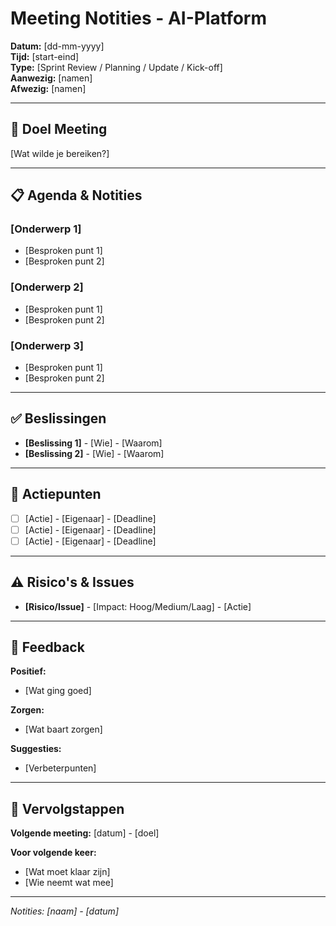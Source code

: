 # Meeting Notities - AI-Platform

**Datum:** [dd-mm-yyyy]  
**Tijd:** [start-eind]  
**Type:** [Sprint Review / Planning / Update / Kick-off]  
**Aanwezig:** [namen]  
**Afwezig:** [namen]

---

## 🎯 Doel Meeting
[Wat wilde je bereiken?]

---

## 📋 Agenda & Notities

### [Onderwerp 1]
- [Besproken punt 1]
- [Besproken punt 2]

### [Onderwerp 2]  
- [Besproken punt 1]
- [Besproken punt 2]

### [Onderwerp 3]
- [Besproken punt 1]
- [Besproken punt 2]

---

## ✅ Beslissingen
- **[Beslissing 1]** - [Wie] - [Waarom]
- **[Beslissing 2]** - [Wie] - [Waarom]

---

## 📝 Actiepunten
- [ ] [Actie] - [Eigenaar] - [Deadline]
- [ ] [Actie] - [Eigenaar] - [Deadline]
- [ ] [Actie] - [Eigenaar] - [Deadline]

---

## ⚠️ Risico's & Issues
- **[Risico/Issue]** - [Impact: Hoog/Medium/Laag] - [Actie]

---

## 💬 Feedback
**Positief:**
- [Wat ging goed]

**Zorgen:**
- [Wat baart zorgen]

**Suggesties:**
- [Verbeterpunten]

---

## 📅 Vervolgstappen
**Volgende meeting:** [datum] - [doel]

**Voor volgende keer:**
- [Wat moet klaar zijn]
- [Wie neemt wat mee]

---

*Notities: [naam] - [datum]*
